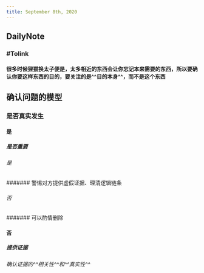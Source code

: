 ```yaml
---
title: September 8th, 2020
---
```


## **DailyNote**
### #Tolink
#### 很多时候狸猫换太子便是，太多相近的东西会让你忘记本来需要的东西，所以要确认你要这样东西的目的，要关注的是^^目的本身^^，而不是这个东西

### 

## 确认问题的模型
### **是否真实发生**
#### 是
##### **是否重要**
###### 是
####### 警惕对方提供虚假证据、理清逻辑链条

###### 否
####### 可以酌情删除

#### 否
##### 提供证据
###### 确认证据的^^相关性^^和^^真实性^^
